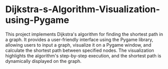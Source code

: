 # Dijkstra-s-Algorithm-Visualization-using-Pygame

This project implements Dijkstra's algorithm for finding the shortest path in a graph. It provides a user-friendly interface using the Pygame library, allowing users to input a graph, visualize it on a Pygame window, and calculate the shortest path between specified nodes. The visualization highlights the algorithm's step-by-step execution, and the shortest path is dynamically displayed on the graph.

